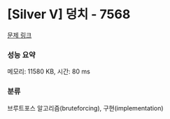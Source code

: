 # [Silver V] 덩치 - 7568 

[문제 링크](https://www.acmicpc.net/problem/7568) 

### 성능 요약

메모리: 11580 KB, 시간: 80 ms

### 분류

브루트포스 알고리즘(bruteforcing), 구현(implementation)

